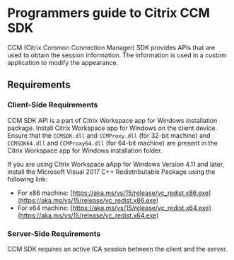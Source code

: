 # Programmers guide to Citrix CCM SDK

CCM (Citrix Common Connection Manager) SDK provides APIs that are used to obtain the session information. The information is used in a custom application to modify the appearance.

## Requirements

### Client-Side Requirements

CCM SDK API is a part of Citrix Workspace app for Windows installation package. Install Citrix Workspace app for Windows on the client device. Ensure that the `CCMSDK.dll` and `CCMProxy.dll` (for 32-bit machine) and `CCMSDK64.dll` and `CCMProxy64.dll` (for 64-bit machine) are present in the Citrix Workspace app for Windows installation folder.

If you are using Citrix Workspace aApp for Windows Version 4.11 and later, install the Microsoft Visual 2017 C++ Redistributable Package using the following link:

*  For x86 machine: [https://aka.ms/vs/15/release/vc_redist.x86.exe](https://aka.ms/vs/15/release/vc_redist.x86.exe)
*  For x64 machine: [https://aka.ms/vs/15/release/vc_redist.x64.exe](https://aka.ms/vs/15/release/vc_redist.x64.exe)

### Server-Side Requirements

CCM SDK requires an active ICA session between the client and the server.
